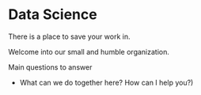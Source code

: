 # Data Science

There is a place to save your work in.

Welcome into our small and humble organization.

Main questions to answer
- What can we do together here? How can I help you?)
